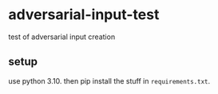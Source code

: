 # adversarial-input-test
test of adversarial input creation

## setup
use python 3.10. then pip install the stuff in `requirements.txt`.

